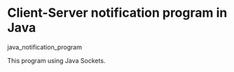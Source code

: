 # Client-Server notification program in Java

java_notification_program

This program using Java Sockets.